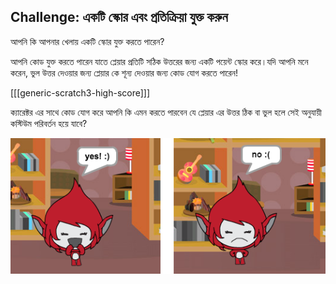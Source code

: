 ## Challenge: একটি স্কোর এবং প্রতিক্রিয়া যুক্ত করুন

আপনি কি আপনার খেলায় একটি স্কোর যুক্ত করতে পারেন?

আপনি কোড যুক্ত করতে পারেন যাতে প্লেয়ার প্রতিটি সঠিক উত্তরের জন্য একটি পয়েন্ট স্কোর করে।যদি আপনি মনে করেন, ভুল উত্তর দেওয়ার জন্য প্লেয়ার কে শূন্য দেওয়ার জন্য কোড যোগ করতে পারেন!

[[[generic-scratch3-high-score]]]

ক্যারেক্টর এর সাথে কোড যোগ করে আপনি কি এমন করতে পারবেন যে প্লেয়ার এর উত্তর ঠিক বা ভুল হলে সেই অনুযায়ী কস্টিউম পরিবর্তন হয়ে যাবে?

![screenshot](images/brain-costume.png)